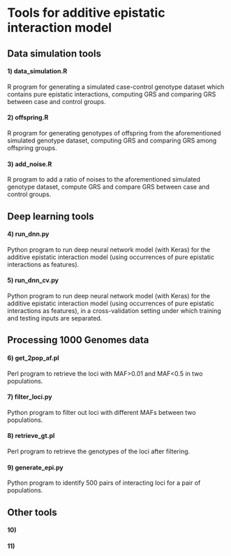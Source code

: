 # Tools for additive epistatic interaction model
## Data simulation tools
#### 1) data_simulation.R
R program for generating a simulated case-control genotype dataset which contains pure epistatic interactions, computing GRS and comparing GRS between case and control groups. 
#### 2) offspring.R
R program for generating genotypes of offspring from the aforementioned simulated genotype dataset, computing GRS and comparing GRS among offspring groups.
#### 3) add_noise.R
R program to add a ratio of noises to the aforementioned simulated genotype dataset, compute GRS and compare GRS between case and control groups.
## Deep learning tools
#### 4) run_dnn.py
Python program to run deep neural network model (with Keras) for the additive epistatic interaction model (using occurrences of pure epistatic interactions as features).
#### 5) run_dnn_cv.py
Python program to run deep neural network model (with Keras) for the additive epistatic interaction model (using occurrences of pure epistatic interactions as features), in a cross-validation setting under which training and testing inputs are separated.
## Processing 1000 Genomes data
#### 6) get_2pop_af.pl
Perl program to retrieve the loci with MAF>0.01 and MAF<0.5 in two populations. 
#### 7) filter_loci.py
Python program to filter out loci with different MAFs between two populations.
#### 8) retrieve_gt.pl
Perl program to retrieve the genotypes of the loci after filtering.
#### 9) generate_epi.py
Python program to identify 500 pairs of interacting loci for a pair of populations.
## Other tools
#### 10) 
#### 11) 
